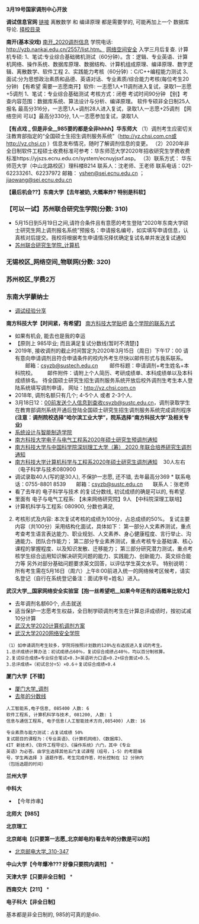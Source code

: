 **3月19号国家调剂中心开放**

**调试信息官网**
[链接](https://yz.chsi.com.cn/yztj/)
离散数学 和 编译原理 都是需要学的, 可能再加上一个 数据库导论.
[择校目录](https://zhuanlan.zhihu.com/p/109917994)


**南开(基本没戏)**
[南开_2020调剂信息](https://yzb.nankai.edu.cn/2020/0519/c5508a273075/page.htm)
学院电话: http://yzb.nankai.edu.cn/2557/list.htm。
[网络空间安全](https://cyber.nankai.edu.cn/2020/0519/c13348a273151/page.htm)
入学三月后复查.
计算机专硕:
1、笔试:专业综合基础微机测试（60分钟）。含：逻辑、专业英语、计算机网络、操作系统、数据库原理、数据结构、计算机组成原理、编译原理、数字逻辑、离散数学、软件工程
2、实践能力考核（60分钟）：C/C++编程能力测试
3、面试:分为思想政治素质和品德、英语对话、专业素质/综合能力考核(每位考生20分钟)
【有希望 需要一志愿南开】软件: 一志愿1人+11调剂进入复试，录取1一志愿+5调剂
1、笔试：专业综合基础测试
考核方式：闭卷 考试时间90分钟
【别】考查内容范围：数据库系统、算法设计与分析、编译原理。
软件专硕非全日制25人报名
最高分316分，一志愿1人+调剂28人进入复试，录取1人一志愿+25调剂
【网络空间 可以】最高分330分, 1人一志愿参加复试，录取1人

**【有点戏 _ 但是非全__985要的都是全非hhhh】华东师大**
（1）调剂考生应密切关注教育部指定的“全国硕士生招生调剂服务系统”（http://yz.chsi.com.cn或http://yz.chsi.cn ）信息发布情况，随时了解调剂信息的变更。
（2）2020年非全日制软件工程硕士收费标准可参考：华东师范大学2020年招收研究生学费收费标准https://yjszs.ecnu.edu.cn/system/ecnuyjsxf.asp。
（3）联系方式： 
华东师范大学（中山北路校区）理科楼B214
联系人：沈老师、王老师
联系电话：021-62233261、62237972
邮箱： yshen@sei.ecnu.edu.cn ；jiaowang@sei.ecnu.edu.cn

**【最后机会??】东南大学【去年被奶, 大概率炸? 特别是科软】**
### 【可以一试】苏州联合研究生学院(分数: 310)
* 5月15日到5月19日之间,请符合条件且有意愿的考生登陆“2020年东南大学硕士研究生网上调剂报名系统”预报名：申请报名编号，如实填写申请信息，认真核对后提交。我校将根据考生申请情况择优确定复试名单并发送复试通知
* [苏州联合研究生学院_计算机](https://yzb.seu.edu.cn/2020/0513/c6676a327811/page.psp)
### 无锡校区_网络空间_物联网(分数: 320)
### 苏州校区_学费2万
### 东南大学蒙纳士 
* [调试经验分享
](东南大学蒙纳士)


**南方科技大学【时间紧，有希望】**
[南方科技大学贴吧](https://tieba.baidu.com/f?kw=%E5%8D%97%E6%96%B9%E7%A7%91%E6%8A%80%E5%A4%A7%E5%AD%A6&ie=utf-8&tp=0)
[各个学院的联系方式](https://gs.sustech.edu.cn/callus)
* 如果有机会, 能去也是我的幸运
* 【原则上 985毕业; 而且满足复试分数线(暂时不清楚)】
* 2019年, 接收调剂的截止时间暂定为2020年3月15日（周日）下午17：00
请有意向申请调剂且符合申请条件的校内外考生尽快以邮件形式与我系联系。         
邮箱：csyzb@sustech.edu.cn         邮件标题：申请调剂+考生姓名+本科院校。         
邮件附件：请附上个人简历、考研成绩单、本科成绩单以及本科成绩排名。
待全国硕士研究生招生调剂服务系统开放后校外调剂生考生本人登陆系统填写调剂申请，
网址：http://yz.chsi.com.cn
* 2018年, 调剂名额只有几个; 4-5个人 或者 2-3个人.
* 3月18日12：00前发送个人信息到查收csyzb@sustc.edu.cn，调剂录取学生在教育部调剂系统开通后登陆全国硕士研究生招生调剂服务系统完成调剂程序
**(注意：调剂院校选择“哈尔滨工业大学”，院系选择“南方科技大学”及相关专业)**
* [系统设计与智能制造学院](https://mp.weixin.qq.com/s/CRBZdYJ-TtWtOn7H5Vk0bw)
* [南方科技大学电子与电气工程系2020年硕士研究生预调剂通知](https://eee.sustc.edu.cn/?p=4288)
* [南方科技大学与中国科学院深圳理工大学（筹）
2020 年联合培养研究生调剂通知](https://gs.sustech.edu.cn/upload/files/%E6%8B%9B%E7%94%9F%E6%96%87%E4%BB%B6/P020200522684354994981.pdf)
* [南方科技大学计算机科学与工程系2020年硕士研究生调剂通知](https://www.scholat.com/vpost.html?pid=137292)    30人左右（电子科学与技术080900
* 调试录取40人(写的是30人), 不保护一志愿, 还不错, 去年最高分369
* 联系电话：0755-8801 8539       邮箱：csyzb@sustc.edu.cn       联系人：张老师
* 看了去年的 电子科学与技术 的复试分数线, 初试成绩的确是可以的, 有希望.
* 里面有 电子与电气工程系: 【未来网络研究院】9人 []()【中科院深理工联培】
* 计算机科学与工程系: 080900, 分数也满足, 
2) 考核形式及内容:
本次复试考核的成绩为100分，占总成绩的50%。
复试主要内容（共100分）采用结构化面试，具体如下：
第一部分人文素养测试，重点考查考生语言表达能力、职业规划、人文素养、身心健康程度、言行举止、沟通能力、团队合作能力；
第二部分专业素养测试，重点考核专业基础课、核心课程的掌握程度、以及知识发散、迁移能力；
第三部分研究潜力测试，重点考核学生综合运用知识解决研究问题的能力、实践能力、创新能力、英文综合能力等
另外对部分基础问题要求英文回答，以评估学生英文水平。
特别说明：所有考生需在5月16日（周六）上午8:00前进入统一的网络候考区候考，请实名登记（自行在系统登记备注：面试序号+姓名）进入。

**武汉大学__国家网络安全实验室【抱一丝希望吧__如果今年还有的话概率比较大】**
* 去年调剂名额60个, 点击就送
* 适当保护一志愿考生权益，全日制学硕调剂考生在计算总评成绩时，按初试减10分计算
* [武汉大学2020计算机调剂方案](http://cs.whu.edu.cn/news_show.aspx?id=1279)
* [武汉大学2020网络安全学院]()
```
（1）如申请调剂考生较多，学院将按照计划数的120%左右选拔进入复试的考生。
1.总评成绩计算办法：初试成绩占60％，复试综合成绩占40％，均以百分制核算。
2.复试综合成绩=专业综合笔试×0.3+英语听力口语×0.2+综合面试×0.5。
3.总评成绩=（初试总分÷5）×0.6＋复试综合成绩×0.4 
```


**厦门大学【不错】**
* [厦门大学_调剂](https://informatics.xmu.edu.cn/info/1050/9564.htm)
* [去年的分数线](https://informatics.xmu.edu.cn/info/1050/9503.htm)
```
人工智能系,电子信息, 085400 人数: 6
软件工程系, 计算机科学与技术, 081200, 人数: 1
信息与通信工程系, 电子信息(人工智能技术方向,085400) 人数: 16

专业素质与能力测试：占复试成绩 50%
复试题目的课程为：《专业英语》、《计算机网络》、《数据库》、
《IT 新技术》、《软件工程导论》、《操作系统》六门，其中《专业
英语》为必答。由学生选择其他五门复试课程（组号，1-5）的考题编
号，学生再选择 3 道题作答。考生完成作答，时长控制在 12 分钟内
（包括选题的时间）
``` 

**兰州大学**


**中科大**
* 【今年炸串】


**北师大【985】**


**北京理工**


**北京邮电【(只要第一志愿_北京邮电的)看去年的分数是可以的】**
* [北京邮电大学_310-347](https://scs.bupt.edu.cn/info/1020/2163.htm)


**中山大学【今年爆冷??? 好像只要院内调剂】**
* 

**天津大学【只要非全日制】**
* 

**西南交大【211】**
* 

**电子科大【非全日制】**

基本都是非全日制的, 985的可真的是dio.